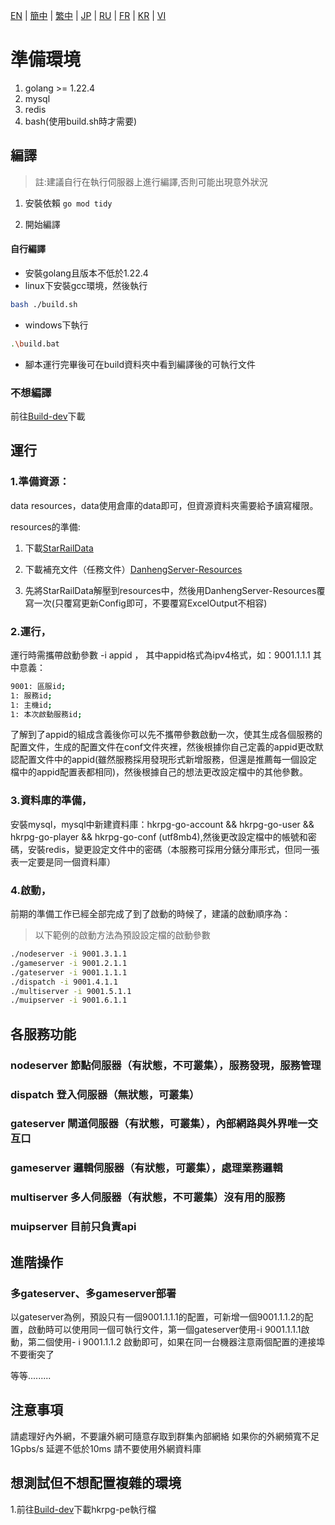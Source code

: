 [EN](./EN.md) | [簡中](./zh-CN.md) | [繁中](./zh-TW.md) | [JP](./JP.md) | [RU](./RU.md) | [FR](./FR.md) | [KR](./KR.md) | [VI](./VI.md)

# 準備環境
1. golang >= 1.22.4
2. mysql
3. redis
4. bash(使用build.sh時才需要)

## 編譯
> 註:建議自行在執行伺服器上進行編譯,否則可能出現意外狀況
1. 安裝依賴
`go mod tidy`

2. 開始編譯

#### 自行編譯
- 安裝golang且版本不低於1.22.4
- linux下安裝gcc環境，然後執行

```bash
bash ./build.sh
```

- windows下執行
```bash
.\build.bat
```

- 腳本運行完畢後可在build資料夾中看到編譯後的可執行文件

### 不想編譯
前往[Build-dev](https://github.com/gucooing/hkrpg-go/actions/workflows/Build.yml)下載

## 運行

### 1.準備資源：
data resources，data使用倉庫的data即可，但資源資料夾需要給予讀寫權限。

resources的準備:
1. 下載[StarRailData](https://github.com/Dimbreath/StarRailData)

2. 下載補充文件（任務文件）[DanhengServer-Resources](https://github.com/EggLinks/DanhengServer-Resources)

3. 先將StarRailData解壓到resources中，然後用DanhengServer-Resources覆寫一次(只覆寫更新Config即可，不要覆寫ExcelOutput不相容)

### 2.運行，
運行時需攜帶啟動參數 -i appid ， 其中appid格式為ipv4格式，如：9001.1.1.1 其中意義：

```bash
9001: 區服id;
1: 服務id;
1: 主機id;
1: 本次啟動服務id;
```
了解到了appid的組成含義後你可以先不攜帶參數啟動一次，使其生成各個服務的配置文件，生成的配置文件在conf文件夾裡，然後根據你自己定義的appid更改默認配置文件中的appid(雖然服務採用發現形式新增服務，但還是推薦每一個設定檔中的appid配置表都相同)，然後根據自己的想法更改設定檔中的其他參數。

### 3.資料庫的準備，
安裝mysql，mysql中新建資料庫：hkrpg-go-account && hkrpg-go-user && hkrpg-go-player && hkrpg-go-conf (utf8mb4),然後更改設定檔中的帳號和密碼，安裝redis，變更設定文件中的密碼（本服務可採用分錶分庫形式，但同一張表一定要是同一個資料庫）

### 4.啟動，
前期的準備工作已經全部完成了到了啟動的時候了，建議的啟動順序為：
> 以下範例的啟動方法為預設設定檔的啟動參數

```bash
./nodeserver -i 9001.3.1.1
./gameserver -i 9001.2.1.1
./gateserver -i 9001.1.1.1
./dispatch -i 9001.4.1.1
./multiserver -i 9001.5.1.1
./muipserver -i 9001.6.1.1
```

## 各服務功能
### nodeserver 節點伺服器（有狀態，不可叢集），服務發現，服務管理

### dispatch 登入伺服器（無狀態，可叢集）

### gateserver 閘道伺服器（有狀態，可叢集），內部網路與外界唯一交互口

### gameserver 邏輯伺服器（有狀態，可叢集），處理業務邏輯

### multiserver 多人伺服器（有狀態，不可叢集）沒有用的服務

### muipserver 目前只負責api

## 進階操作

### 多gateserver、多gameserver部署
以gateserver為例，預設只有一個9001.1.1.1的配置，可新增一個9001.1.1.2的配置，啟動時可以使用同一個可執行文件，第一個gateserver使用-i 9001.1.1.1啟動，第二個使用- i 9001.1.1.2 啟動即可，如果在同一台機器注意兩個配置的連接埠不要衝突了

等等.........

## 注意事項
請處理好內外網，不要讓外網可隨意存取到群集內部網絡
如果你的外網頻寬不足 1Gpbs/s 延遲不低於10ms 請不要使用外網資料庫

## 想測試但不想配置複雜的環境

1.前往[Build-dev](https://github.com/gucooing/hkrpg-go/actions/workflows/Build.yml)下載hkrpg-pe執行檔
